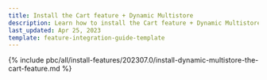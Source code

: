 ```yaml
---
title: Install the Cart feature + Dynamic Multistore
description: Learn how to install the Cart feature + Dynamic Multistore.
last_updated: Apr 25, 2023
template: feature-integration-guide-template
---
```


{% include pbc/all/install-features/202307.0/install-dynamic-multistore-the-cart-feature.md %} <!-- To edit, see /_includes/pbc/all/install-features/202307.0/install-the-dynamic-store-cms-feature.md -->
